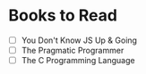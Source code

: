 # Books to Read

- [ ] You Don't Know JS Up & Going
- [ ] The Pragmatic Programmer
- [ ] The C Programming Language
